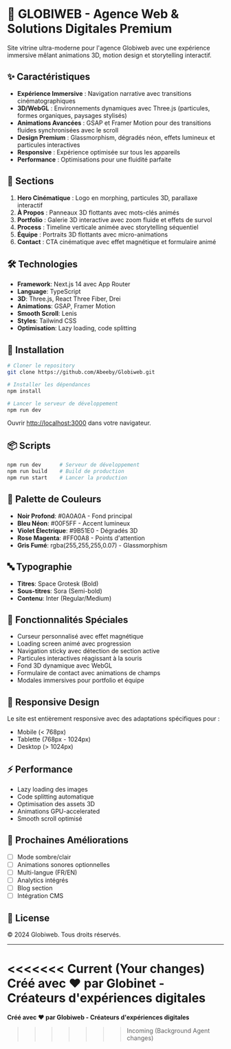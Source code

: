 # 🚀 GLOBIWEB - Agence Web & Solutions Digitales Premium

Site vitrine ultra-moderne pour l'agence Globiweb avec une expérience immersive mêlant animations 3D, motion design et storytelling interactif.

## ✨ Caractéristiques

- **Expérience Immersive** : Navigation narrative avec transitions cinématographiques
- **3D/WebGL** : Environnements dynamiques avec Three.js (particules, formes organiques, paysages stylisés)
- **Animations Avancées** : GSAP et Framer Motion pour des transitions fluides synchronisées avec le scroll
- **Design Premium** : Glassmorphism, dégradés néon, effets lumineux et particules interactives
- **Responsive** : Expérience optimisée sur tous les appareils
- **Performance** : Optimisations pour une fluidité parfaite

## 🎨 Sections

1. **Hero Cinématique** : Logo en morphing, particules 3D, parallaxe interactif
2. **À Propos** : Panneaux 3D flottants avec mots-clés animés
3. **Portfolio** : Galerie 3D interactive avec zoom fluide et effets de survol
4. **Process** : Timeline verticale animée avec storytelling séquentiel
5. **Équipe** : Portraits 3D flottants avec micro-animations
6. **Contact** : CTA cinématique avec effet magnétique et formulaire animé

## 🛠 Technologies

- **Framework**: Next.js 14 avec App Router
- **Language**: TypeScript
- **3D**: Three.js, React Three Fiber, Drei
- **Animations**: GSAP, Framer Motion
- **Smooth Scroll**: Lenis
- **Styles**: Tailwind CSS
- **Optimisation**: Lazy loading, code splitting

## 🚀 Installation

```bash
# Cloner le repository
git clone https://github.com/Abeeby/Globiweb.git

# Installer les dépendances
npm install

# Lancer le serveur de développement
npm run dev
```

Ouvrir [http://localhost:3000](http://localhost:3000) dans votre navigateur.

## 📦 Scripts

```bash
npm run dev      # Serveur de développement
npm run build    # Build de production
npm run start    # Lancer la production
```

## 🎨 Palette de Couleurs

- **Noir Profond**: #0A0A0A - Fond principal
- **Bleu Néon**: #00F5FF - Accent lumineux
- **Violet Électrique**: #9B51E0 - Dégradés 3D
- **Rose Magenta**: #FF00A8 - Points d'attention
- **Gris Fumé**: rgba(255,255,255,0.07) - Glassmorphism

## 🔤 Typographie

- **Titres**: Space Grotesk (Bold)
- **Sous-titres**: Sora (Semi-bold)
- **Contenu**: Inter (Regular/Medium)

## 🌟 Fonctionnalités Spéciales

- Curseur personnalisé avec effet magnétique
- Loading screen animé avec progression
- Navigation sticky avec détection de section active
- Particules interactives réagissant à la souris
- Fond 3D dynamique avec WebGL
- Formulaire de contact avec animations de champs
- Modales immersives pour portfolio et équipe

## 📱 Responsive Design

Le site est entièrement responsive avec des adaptations spécifiques pour :
- Mobile (< 768px)
- Tablette (768px - 1024px)
- Desktop (> 1024px)

## ⚡ Performance

- Lazy loading des images
- Code splitting automatique
- Optimisation des assets 3D
- Animations GPU-accelerated
- Smooth scroll optimisé

## 🎯 Prochaines Améliorations

- [ ] Mode sombre/clair
- [ ] Animations sonores optionnelles
- [ ] Multi-langue (FR/EN)
- [ ] Analytics intégrés
- [ ] Blog section
- [ ] Intégration CMS

## 📄 License

© 2024 Globiweb. Tous droits réservés.

---

<<<<<<< Current (Your changes)
**Créé avec ❤️ par Globinet - Créateurs d'expériences digitales**
=======
**Créé avec ❤️ par Globiweb - Créateurs d'expériences digitales**
>>>>>>> Incoming (Background Agent changes)
